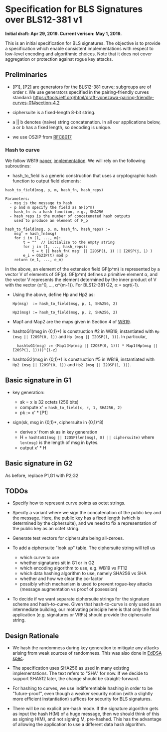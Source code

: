 
# Specification for BLS Signatures over BLS12-381 v1

**Initial draft: Apr 29, 2019. Current verison: May 1, 2019.**

This is an initial specification for BLS signatures. The objective is
to provide a specification which enable consistent implementations
with respect to low-level encoding and algorithmic choices.
Note that it does not cover aggregation or protection against rogue key attacks. 

## Preliminaries

* [P1], [P2] are generators for the BLS12-381 curve; subgroups are of order r. We use generators specified in the pairing-friendly curves standard: https://tools.ietf.org/html/draft-yonezawa-pairing-friendly-curves-01#section-4.2

* ciphersuite is a fixed-length 8-bit string.

* a || b denotes (naive) string concatenation. In all our applications below,
a or b has a fixed length, so decoding is unique.

* we use OS2IP from [RFC8017](https://tools.ietf.org/html/rfc8017)

### Hash to curve

We follow WB19 [paper](https://eprint.iacr.org/2019/403), [implementation](https://github.com/kwantam/bls12-381_hash). We will rely on the following subroutines:

* hash_to_field is a generic construction that uses a cryptographic hash function to output field elements:

~~~
hash_to_field(msg, p, m, hash_fn, hash_reps)

Parameters:
  - msg is the message to hash
  - p and m specify the field as GF(p^m)
  - hash_fn is a hash function, e.g., SHA256
  - hash_reps is the number of concatenated hash outputs
    used to produce an element of F_p

hash_to_field(msg, p, m, hash_fn, hash_reps) :=
    msg' = hash_fn(msg)
    for i in (1, ..., m):
        t = ""  // initialize to the empty string
        for j in (1, ..., hash_reps):
            t = t || hash_fn( msg' || I2OSP(i, 1) || I2OSP(j, 1) )
        e_i = OS2IP(t) mod p
    return (e_1, ..., e_m)
~~~

In the above, an element of the extension field GF(p^m) is represented by a vector V of elements of GF(p).
GF(p^m) defines a primitive element α, and the vector V represents the element determined by the inner
product of V with the vector (α^0, ..., α^{m-1}). For BLS12-381 G2, α = sqrt(-1).

* Using the above, define Hp and Hp2 as:

      Hp(msg)  := hash_to_field(msg, p, 1, SHA256, 2)

      Hp2(msg) := hash_to_field(msg, p, 2, SHA256, 2)

* Map1 and Map2 are the maps given in Section 4 of [WB19](https://eprint.iacr.org/2019/403).

* hashtoG1(msg in {0,1}\*) is construction #2 in WB19, instantiated with `Hp (msg || I2OSP(0, 1))` and `Hp (msg || I2OSP(1, 1))`. In particular,

        hashtoG1(msg) := (Map1(Hp(msg || I2OSP(0, 1))) * Map1(Hp(msg || I2OSP(1, 1))))^{1-z}

* hashtoG2(msg in {0,1}\*) is construction #5 in WB19, instantiated with `Hp2 (msg || I2OSP(0, 1))` and `Hp2 (msg || I2OSP(1, 1))`.


## Basic signature in G1

* key generation:

    - sk = x is 32 octets (256 bits)
    - compute x' = `hash_to_field(x, r, 1, SHA256, 2)`
    - pk := x' * [P1]

* sign(sk, msg in {0,1}\*, ciphersuite in {0,1}^8)

    - derive x' from sk as in key generation
    - H = `hashtoG1(msg || I2OSP(len(msg), 8) || ciphersuite)`
      where `len(msg)` is the length of msg in bytes.
    - output x' * H

## Basic signature in G2

As before, replace P1,G1 with P2,G2

## TODOs

* Specify how to represent curve points as octet strings.

* Specify a variant where we sign the concatenation of the public key and the message. Here,
the public key has a fixed length (which is determined by the ciphersuite), and we need to
fix a representation of the public key as an octet string.

* Generate test vectors for ciphersuite being all-zeroes.

* To add a ciphersuite "look up" table. The ciphersuite string will tell us
    - which curve to use
    - whether signatures sit in G1 or in G2
    - which encoding algorithm to use, e.g. WB19 vs FT12
    - which data hashing algorithm to use, namely SHA256 vs SHA
    - whether and how we clear the co-factor
    - possibly which mechanism is used to prevent rogue-key attacks (message augmentation vs
    proof of posession)

* To decide if we want separate ciphersuite strings for the signature scheme and hash-to-curve.
Given that hash-to-curve is only used as an intermediate building, our motivating principle
here is that only the final application (e.g. signatures or VRFs) should provide the ciphersuite string.

## Design Rationale

* We hash the randomness during key generation to mitigate any attacks arising from
weak sources of randomness. This was also done in [EdDSA spec](https://tools.ietf.org/html/rfc8032).

* The specification uses SHA256 as used in many existing implementations.
The text refers to "SHA" for now. If we decide to support SHA512 later, the change should be straight-forward.

* For hashing to curves, we use indifferentiable hashing in order to be "future-proof",
even though a weaker security notion (with a slightly more efficient instantiation) suffices for security for BLS signatures.

* There will be no explicit pre-hash mode. If the signature algorithm
gets as input the hash H(M) of a huge message, then we should think of
this as signing H(M), and not signing M, pre-hashed. This has the
advantage of allowing the application to use a different data hash
algorithm.
